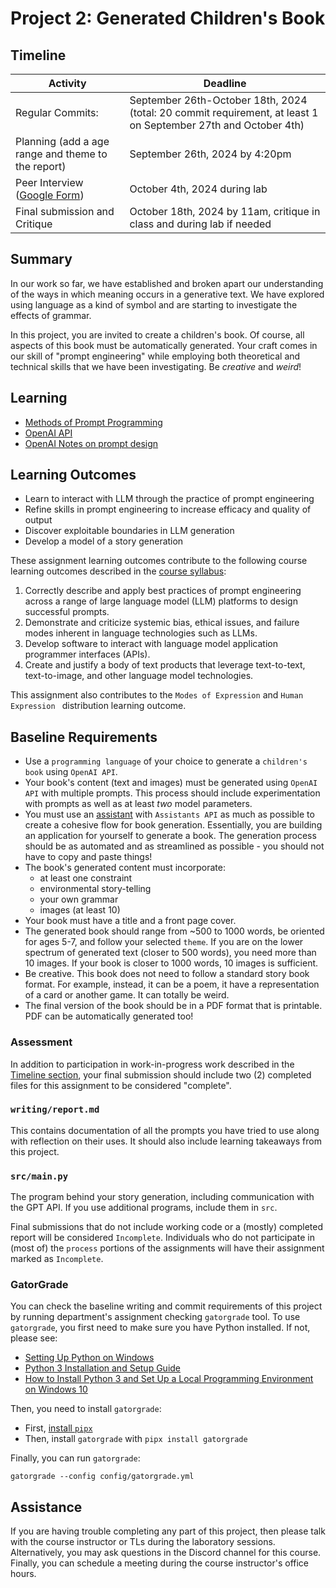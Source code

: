 # Project 2: Generated Children's Book

## Timeline

Activity                   | Deadline
-------------------------- | ------------------------------
Regular Commits:  | September 26th-October 18th, 2024 (total: 20 commit requirement, at least 1 on September 27th and October 4th)
Planning (add a age range and theme to the report) | September 26th, 2024 by 4:20pm
Peer Interview ([Google Form](https://forms.gle/R7wzwzshncjcyjdf9)) | October 4th, 2024 during lab
Final submission and Critique | October 18th, 2024 by 11am, critique in class and during lab if needed

## Summary

In our work so far, we have established and broken apart our understanding of the ways in which meaning occurs in a generative text. We have explored using language as a kind of symbol and are starting to investigate the effects of grammar.

In this project, you are invited to create a children's book. Of course, all aspects of this book must be automatically generated. Your craft comes in our skill of "prompt engineering" while employing both theoretical and technical skills that we have been investigating.  Be _creative_ and _weird_! 

## Learning

* [Methods of Prompt Programming](https://www.promptingguide.ai/techniques)
* [OpenAI API](https://platform.openai.com/docs/overview)
* [OpenAI Notes on prompt design](https://platform.openai.com/docs/guides/prompt-engineering/six-strategies-for-getting-better-results)

## Learning Outcomes

* Learn to interact with LLM through the practice of prompt engineering
* Refine skills in prompt engineering to increase efficacy and quality of output
* Discover exploitable boundaries in LLM generation
* Develop a model of a story generation

These assignment learning outcomes contribute to the following course learning outcomes described in the [course syllabus](https://github.com/CMPSC350-Computational-Narrative-F2024/course_information):

1. Correctly describe and apply best practices of prompt engineering across a range of large language model (LLM) platforms to design successful prompts.
3. Demonstrate and criticize systemic bias, ethical issues, and failure modes inherent in language technologies such as LLMs.
4. Develop software to interact with language model application programmer interfaces (APIs).
5. Create and justify a body of text products that leverage text-to-text, text-to-image, and other language model technologies.

This assignment also contributes to the `Modes of Expression` and `Human Expression ` distribution learning outcome.

## Baseline Requirements

* Use a `programming language` of your choice to generate a `children's book` using `OpenAI API`. 
* Your book's content (text and images) must be generated using `OpenAI API` with multiple prompts. This process should include experimentation with prompts as well as at least *two* model parameters.
* You must use an [assistant](https://platform.openai.com/docs/assistants/overview) with `Assistants API` as much as possible to create a cohesive flow for book generation. Essentially, you are building an application for yourself to generate a book. The generation process should be as automated and as streamlined as possible - you should not have to copy and paste things!
* The book's generated content must incorporate:
    - at least one constraint
    - environmental story-telling
    - your own grammar
    - images (at least 10)
* Your book must have a title and a front page cover.
* The generated book should range from ~500 to 1000 words, be oriented for ages 5-7, and follow your selected `theme`. If you are on the lower spectrum of generated text (closer to 500 words), you need more than 10 images. If your book is closer to 1000 words, 10 images is sufficient.
* Be creative. This book does not need to follow a standard story book format. For example, instead, it can be a poem, it have a representation of a card or another game. It can totally be weird. 
* The final version of the book should be in a PDF format that is printable. PDF can be automatically generated too!

### Assessment

In addition to participation in work-in-progress work described in the [Timeline section](#timeline), your final submission should include two (2) completed files for this assignment to be considered "complete". 

### `writing/report.md`

This contains documentation of all the prompts you have tried to use along with reflection on their uses. It should also include learning takeaways from this project.

### `src/main.py`

The program behind your story generation, including communication with the GPT API. If you use additional programs, include them in `src`.

Final submissions that do not include working code or a (mostly) completed report will be considered `Incomplete`. Individuals who do not participate in (most of) the `process` portions of the assignments will have their assignment marked as `Incomplete`.

### GatorGrade

You can check the baseline writing and commit requirements of this project by running department's assignment checking `gatorgrade` tool. To use `gatorgrade`, you first need to make sure you have Python installed. If not, please see:

- [Setting Up Python on Windows](https://realpython.com/lessons/python-windows-setup/)
- [Python 3 Installation and Setup Guide](https://realpython.com/installing-python/)
- [How to Install Python 3 and Set Up a Local Programming Environment on Windows 10](https://www.digitalocean.com/community/tutorials/how-to-install-python-3-and-set-up-a-local-programming-environment-on-windows-10)

Then, you need to install `gatorgrade`:

- First, [install `pipx`](https://pypa.github.io/pipx/installation/)
- Then, install `gatorgrade` with `pipx install gatorgrade`

Finally, you can run `gatorgrade`:

`gatorgrade --config config/gatorgrade.yml`

## Assistance

If you are having trouble completing any part of this project, then please talk with the course instructor or TLs during the laboratory sessions. Alternatively, you may ask questions in the Discord channel for this course. Finally, you can schedule a meeting during the course instructor's office hours.

